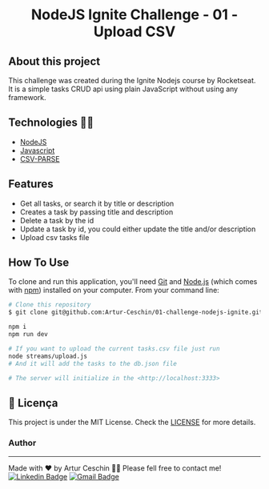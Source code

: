 <h1 align="center">NodeJS Ignite Challenge - 01 - Upload CSV</h1>

## About this project

This challenge was created during the Ignite Nodejs course by Rocketseat.
It is a simple tasks CRUD api using plain JavaScript without using any framework.

## Technologies 👩‍💻

- [NodeJS](https://nodejs.org/en)
- [Javascript](https://developer.mozilla.org/pt-BR/docs/Web/JavaScript)
- [CSV-PARSE](https://csv.js.org/)

## Features

- Get all tasks, or search it by title or description
- Creates a task by passing title and description
- Delete a task by the id
- Update a task by id, you could either update the title and/or description
- Upload csv tasks file

## How To Use

<!-- Example: -->

To clone and run this application, you'll need [Git](https://git-scm.com) and [Node.js](https://nodejs.org/en/download/) (which comes with [npm](http://npmjs.com)) installed on your computer. From your command line:

```bash
# Clone this repository
$ git clone git@github.com:Artur-Ceschin/01-challenge-nodejs-ignite.git

npm i
npm run dev

# If you want to upload the current tasks.csv file just run
node streams/upload.js
# And it will add the tasks to the db.json file

# The server will initialize in the <http://localhost:3333>
```

## 📝 Licença

This project is under the MIT License. Check the [LICENSE](LICENSE) for more details.

<!--START_SECTION:footer-->

### Author

---

Made with ❤️ by Artur Ceschin 👋🏼 Please fell free to contact me!
<br/>
[![Linkedin Badge](https://img.shields.io/badge/-Artur-blue?style=flat-square&logo=Linkedin&logoColor=white&link=https://www.linkedin.com/in/artur-peres-ceschin-programador/)](https://www.linkedin.com/in/artur-peres-ceschin-programador/)
[![Gmail Badge](https://img.shields.io/badge/-artur.ceschin@.com-c14438?style=flat-square&logo=Gmail&logoColor=white&link=mailto:artur.ceschin@gmail.com)](mailto:artur.ceschin@gmail.com)

<!--END_SECTION:footer-->

